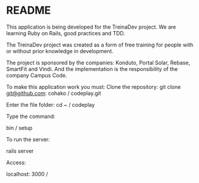 # README
This application is being developed for the TreinaDev project. We are learning Ruby on Rails, good practices and TDD.

The TreinaDev project was created as a form of free training for people with or without prior knowledge in development.

The project is sponsored by the companies: Konduto, Portal Solar, Rebase, SmartFit and Vindi.
And the implementation is the responsibility of the company Campus Code.

To make this application work you must:
Clone the repository:
git clone git@github.com: cohako / codeplay.git

Enter the file folder:
cd ~ / codeplay

Type the command:

bin / setup

To run the server:

rails server

Access:

localhost: 3000 /
